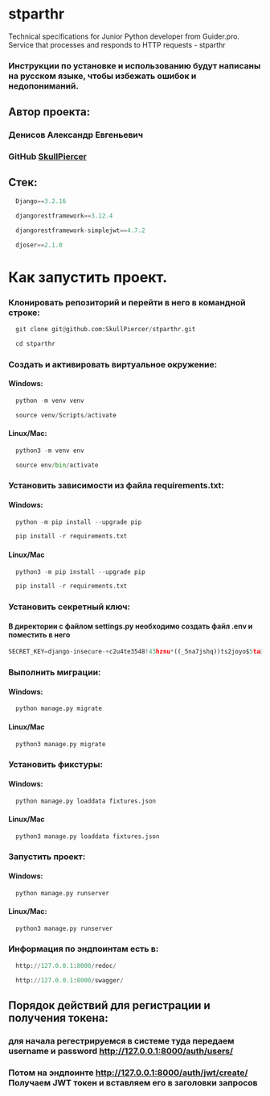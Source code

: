 # stparthr
Technical specifications for Junior Python developer from Guider.pro. Service that processes and responds to HTTP requests - stparthr

### Инструкции по установке и использованию будут написаны на русском языке, чтобы избежать ошибок и недопониманий.

## Автор проекта:
### Денисов Александр Евгеньевич
### GitHub [SkullPiercer](https://github.com/)

## Стек:
```python
  Django==3.2.16
```
```python
  djangorestframework==3.12.4
```
```python
  djangorestframework-simplejwt==4.7.2
```
```python
  djoser==2.1.0
```
# Как запустить проект.
### **Клонировать репозиторий и перейти в него в командной строке:**
```python 
  git clone git@github.com:SkullPiercer/stparthr.git
```
```python
  cd stparthr
```
### **Cоздать и активировать виртуальное окружение:**
#### Windows:
```python
  python -m venv venv
```
```python
  source venv/Scripts/activate
```
#### Linux/Mac:
```python
  python3 -m venv env
```
```python
  source env/bin/activate
```
### **Установить зависимости из файла requirements.txt:**
#### Windows:
```python
  python -m pip install --upgrade pip
```
```python
  pip install -r requirements.txt
```
#### Linux/Mac
```python
  python3 -m pip install --upgrade pip
```
```python
  pip install -r requirements.txt
```
### **Установить секретный ключ:**
#### В директории с файлом settings.py необходимо создать файл .env и поместить в него 
```python
SECRET_KEY=django-insecure-+c2u4te3548!43hznu*((_5na7jshq))ts2joyo$5ta@4f3(tn
```
### **Выполнить миграции:**
#### Windows:
```python
  python manage.py migrate
```
#### Linux/Mac
```python
  python3 manage.py migrate
```
### **Установить фикстуры:**
#### Windows:
```python
  python manage.py loaddata fixtures.json

```
#### Linux/Mac
```python
  python3 manage.py loaddata fixtures.json
```
### **Запустить проект:**
#### Windows:
```python
  python manage.py runserver
```
#### Linux/Mac:
```python
  python3 manage.py runserver
```
### **Информация по эндпоинтам есть в:**
```python
  http://127.0.0.1:8000/redoc/
```
```python
  http://127.0.0.1:8000/swagger/
```
## Порядок действий для регистрации и получения токена:
### для начала регестрируемся в системе туда передаем username и password http://127.0.0.1:8000/auth/users/

### Потом на эндпоинте http://127.0.0.1:8000/auth/jwt/create/ Получаем JWT токен и вставляем его в заголовки запросов

